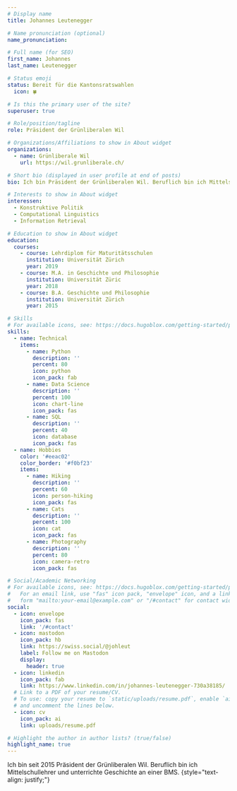 ```yaml
---
# Display name
title: Johannes Leutenegger

# Name pronunciation (optional)
name_pronunciation: 

# Full name (for SEO)
first_name: Johannes
last_name: Leutenegger

# Status emoji
status: Bereit für die Kantonsratswahlen
  icon: 🍀

# Is this the primary user of the site?
superuser: true

# Role/position/tagline
role: Präsident der Grünliberalen Wil

# Organizations/Affiliations to show in About widget
organizations:
  - name: Grünliberale Wil
    url: https://wil.grunliberale.ch/

# Short bio (displayed in user profile at end of posts)
bio: Ich bin Präsident der Grünliberalen Wil. Beruflich bin ich Mittelschullehrer.

# Interests to show in About widget
interessen:
  - Konstruktive Politik
  - Computational Linguistics
  - Information Retrieval

# Education to show in About widget
education:
  courses:
    - course: Lehrdiplom für Maturitätsschulen
      institution: Universität Zürich
      year: 2019
    - course: M.A. in Geschichte und Philosophie
      institution: Universität Züric
      year: 2018
    - course: B.A. Geschichte und Philosophie
      institution: Universität Zürich
      year: 2015

# Skills
# For available icons, see: https://docs.hugoblox.com/getting-started/page-builder/#icons
skills:
  - name: Technical
    items:
      - name: Python
        description: ''
        percent: 80
        icon: python
        icon_pack: fab
      - name: Data Science
        description: ''
        percent: 100
        icon: chart-line
        icon_pack: fas
      - name: SQL
        description: ''
        percent: 40
        icon: database
        icon_pack: fas
  - name: Hobbies
    color: '#eeac02'
    color_border: '#f0bf23'
    items:
      - name: Hiking
        description: ''
        percent: 60
        icon: person-hiking
        icon_pack: fas
      - name: Cats
        description: ''
        percent: 100
        icon: cat
        icon_pack: fas
      - name: Photography
        description: ''
        percent: 80
        icon: camera-retro
        icon_pack: fas

# Social/Academic Networking
# For available icons, see: https://docs.hugoblox.com/getting-started/page-builder/#icons
#   For an email link, use "fas" icon pack, "envelope" icon, and a link in the
#   form "mailto:your-email@example.com" or "/#contact" for contact widget.
social:
  - icon: envelope
    icon_pack: fas
    link: '/#contact'
  - icon: mastodon
    icon_pack: hb
    link: https://swiss.social/@johleut
    label: Follow me on Mastodon
    display:
      header: true
  - icon: linkedin
    icon_pack: fab
    link: https://www.linkedin.com/in/johannes-leutenegger-730a38185/
  # Link to a PDF of your resume/CV.
  # To use: copy your resume to `static/uploads/resume.pdf`, enable `ai` icons in `params.yaml`,
  # and uncomment the lines below.
  - icon: cv
    icon_pack: ai
    link: uploads/resume.pdf

# Highlight the author in author lists? (true/false)
highlight_name: true
---
```


Ich bin seit 2015 Präsident der Grünliberalen Wil. Beruflich bin ich Mittelschullehrer und unterrichte Geschichte an einer BMS. 
{style="text-align: justify;"}
